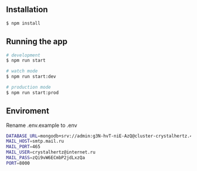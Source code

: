 ## Installation

```bash
$ npm install
```

## Running the app

```bash
# development
$ npm run start

# watch mode
$ npm run start:dev

# production mode
$ npm run start:prod
```

## Enviroment

Rename .env.example to .env

```bash
DATABASE_URL=mongodb+srv://admin:g3N-hvT-niE-AzQ@cluster-crystalhertz.4jpf20l.mongodb.net/
MAIL_HOST=smtp.mail.ru
MAIL_PORT=465
MAIL_USER=crystalhertz@internet.ru
MAIL_PASS=zQi9vW6ECmbP2jdLxzQa
PORT=8000
```
